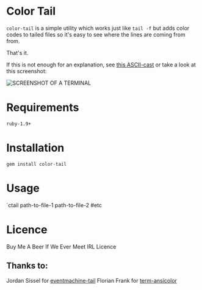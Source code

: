 # Color Tail

`color-tail` is a simple utility which works just like `tail -f` but adds color codes to tailed files so it's easy to see where the lines are coming from from.

That's it.

If this is not enough for an explanation, see [this ASCII-cast](http://ascii.io/a/2045) or take a look at this screenshot:

![SCREENSHOT OF A TERMINAL](http://i.imgur.com/Qz1AZ3a.png)

# Requirements

`ruby-1.9+`

# Installation

`gem install color-tail`

# Usage

`ctail path-to-file-1 path-to-file-2 #etc

# Licence

Buy Me A Beer If We Ever Meet IRL Licence

## Thanks to:

Jordan Sissel for [eventmachine-tail](https://github.com/jordansissel/eventmachine-tail)
Florian Frank for [term-ansicolor](https://github.com/flori/term-ansicolor)



